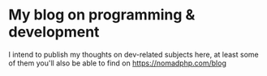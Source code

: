 # My blog on programming & development

I intend to publish my thoughts on dev-related subjects here, at least some of them you'll also be able to find on https://nomadphp.com/blog

